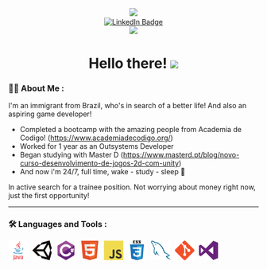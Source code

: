 <div id="header" align="center">
  <img src="https://media.giphy.com/media/lJNoBCvQYp7nq/giphy.gif" width="100"/>
  <div id="badges">
    <a href="https://www.linkedin.com/in/willian-rogerio-silva/">
      <img src="https://img.shields.io/badge/LinkedIn-blue?style=for-the-badge&logo=linkedin&logoColor=white" alt="LinkedIn Badge"/>
    </a>
  </div>
  <img src="https://komarev.com/ghpvc/?username=ItsaMeWill&style=flat-square&color=blue"/>
  <h1>
    Hello there! 
    <img src="https://media.giphy.com/media/35KomAE3Mj421dSv1r/giphy.gif" width="40"/>
  </h1>
</div>

### 👨‍💻 About Me :
I'm an immigrant from Brazil, who's in search of a better life! And also an aspiring game developer!

- Completed a bootcamp with the amazing people from Academia de Codigo! (https://www.academiadecodigo.org/)
- Worked for 1 year as an Outsystems Developer
- Began studying with Master D (https://www.masterd.pt/blog/novo-curso-desenvolvimento-de-jogos-2d-com-unity)
- And now i'm 24/7, full time, wake - study - sleep 💪

In active search for a trainee position. Not worrying about money right now, just the first opportunity!

---

### :hammer_and_wrench: Languages and Tools :
<div>
  <img src="https://github.com/devicons/devicon/blob/master/icons/java/java-original-wordmark.svg" title="Java" alt="Java" width="40" height="40"/>&nbsp;
  <img src="https://github.com/devicons/devicon/blob/master/icons/unity/unity-original.svg" title="Unity" alt="Unity" width="40" height="40"/>&nbsp;
  <img src="https://github.com/devicons/devicon/blob/master/icons/csharp/csharp-original.svg" title="CSharp" alt="CSharp" width="40" height="40"/>&nbsp;
  <img src="https://github.com/devicons/devicon/blob/master/icons/html5/html5-original.svg" title="Html5" alt="Html5" width="40" height="40"/>&nbsp;
  <img src="https://github.com/devicons/devicon/blob/master/icons/javascript/javascript-original.svg" title="Javascript" alt="Javascript" width="40" height="40"/>&nbsp;
  <img src="https://github.com/devicons/devicon/blob/master/icons/css3/css3-original-wordmark.svg" title="CSS" alt="CSS" width="40" height="40"/>&nbsp;
  <img src="https://github.com/devicons/devicon/blob/master/icons/mysql/mysql-original.svg" title="MySQL" alt="MySQL" width="40" height="40"/>&nbsp;
  <img src="https://github.com/devicons/devicon/blob/master/icons/git/git-original.svg" title="Git" alt="Git" width="40" height="40"/>&nbsp;
  <img src="https://github.com/devicons/devicon/blob/master/icons/visualstudio/visualstudio-plain.svg" title="VisualStudio" alt="VisualStudio" width="40" height="40"/>&nbsp;
</div>
  
  
